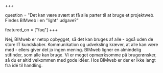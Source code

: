 +++

question = "Det kan være svært at få alle parter til at bruge et projektweb. Findes BIMweb i en ”light” udgave?"

featured_on = ["faq"]
+++

Nej, BIMweb er netop opbygget, så det kan bruges af alle - også uden de store IT kundskaber. Kommunikation og udveksling kræver, at alle kan være med - ellers giver det jo ingen mening. BIMweb ligner en almindelig stifinder, som alle kan bruge. Vi er meget opmærksomme på brugerønsker, så du er altid velkommen med gode idéer. Hos BIMweb er der er ikke langt fra idé til handling.